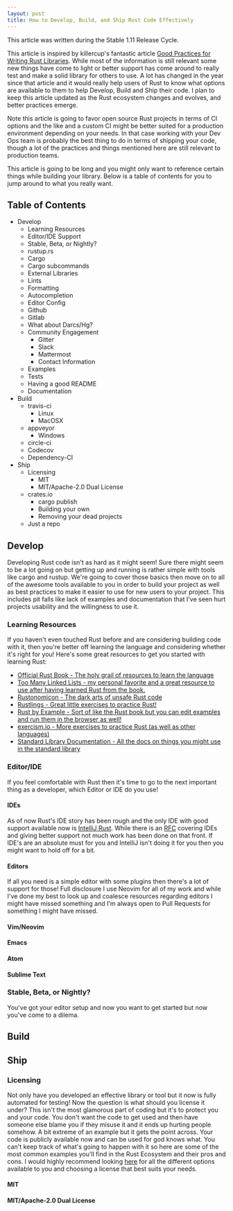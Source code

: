 ```yaml
---
layout: post
title: How to Develop, Build, and Ship Rust Code Effectively
---
```


This article was written during the Stable 1.11 Release Cycle.

This article is inspired by killercup's fantastic article [Good Practices for Writing
Rust
Libraries](https://pascalhertleif.de/artikel/good-practices-for-writing-rust-libraries/).
While most of the information is still relevant some new things have
come to light or better support has come around to really test and make
a solid library for others to use. A lot has changed in the year since
that article and it would really help users of Rust to know what options
are available to them to help Develop, Build and Ship their code. I plan
to keep this article updated as the Rust ecosystem changes and evolves,
and better practices emerge.

Note this article is going to favor open source Rust projects in terms of CI options
and the like and a custom CI might be better suited for a production environment
depending on your needs. In that case working with your Dev Ops team is
probably the best thing to do in terms of shipping your code, though
a lot of the practices and things mentioned here are still relevant to
production teams.

This article is going to be long and you might only want to reference
certain things while building your library. Below is a table of contents
for you to jump around to what you really want.

## Table of Contents
- Develop
  - Learning Resources
  - Editor/IDE Support
  - Stable, Beta, or Nightly?
  - rustup.rs
  - Cargo
  - Cargo subcommands
  - External Libraries
  - Lints
  - Formatting
  - Autocompletion
  - Editor Config
  - Github
  - Gitlab
  - What about Darcs/Hg?
  - Community Engagement
    - Gitter
    - Slack
    - Mattermost
    - Contact Information
  - Examples
  - Tests
  - Having a good README
  - Documentation
- Build
  - travis-ci
    - Linux
    - MacOSX
  - appveyor
    - Windows
  - circle-ci
  - Codecov
  - Dependency-CI
- Ship
  - Licensing
    - MIT
    - MIT/Apache-2.0 Dual License
  - crates.io
    - cargo publish
    - Building your own
    - Removing your dead projects
  - Just a repo

## Develop
Developing Rust code isn't as hard as it might seem! Sure there might
seem to be a lot going on but getting up and running is rather simple
with tools like cargo and rustup. We're going to cover those basics then
move on to all of the awesome tools available to you in order to build
your project as well as best practices to make it easier to use for
new users to your project. This includes pit falls like lack of examples
and documentation that I've seen hurt projects usability and the
willingness to use it.

### Learning Resources
If you haven't even touched Rust before and are considering building
code with it, then you're better off learning the language and
considering whether it's right for you! Here's some great resources to
get you started with learning Rust:

- [Official Rust Book - The holy grail of resources to learn the
  language]()
- [Too Many Linked Lists - my personal favorite and a great resource to
  use after having learned Rust from the book.]()
- [Rustonomicon - The dark arts of unsafe Rust code]()
- [Rustlings - Great little exercises to practice Rust!]()
- [Rust by Example - Sort of like the Rust book but you can edit examples
  and run them in the browser as well!]()
- [exercism.io - More exercises to practice Rust (as well as other
  languages)]()
- [Standard Library Documentation - All the docs on things you might use
  in the standard library]()

### Editor/IDE
If you feel comfortable with Rust then it's time to go to the next
important thing as a developer, which Editor or IDE do you use! 

#### IDEs
As of now Rust's IDE story has been rough and the only IDE with good support
available now is [IntelliJ Rust](). While there is an [RFC]() covering
IDEs and giving better support not much work has been done on that
front. If IDE's are an absolute must for you and IntelliJ isn't doing it
for you then you might want to hold off for a bit.

#### Editors
If all you need is a simple editor with some plugins then there's a lot of
support for those! Full disclosure I use Neovim for all of my work and while
I've done my best to look up and coalesce resources regarding editors I might
have missed something and I'm always open to Pull Requests for something
I might have missed.

#### Vim/Neovim
#### Emacs
#### Atom
#### Sublime Text

### Stable, Beta, or Nightly?
You've got your editor setup and now you want to get started but now
you've come to a dilema. 
## Build

## Ship

### Licensing
Not only have you developed an effective library or tool but it now is
fully automated for testing! Now the question is what should you license
it under? This isn't the most glamorous part of coding but it's to
protect you and your code. You don't want the code to get used and then
have someone else blame you if they misuse it and it ends up hurting
people somehow. A bit extreme of an example but it gets the point
across. Your code is publicly available now and can be used for god
knows what. You can't keep track of what's going to happen with it so
here are some of the most common examples you'll find in the Rust
Ecosystem and their pros and cons. I would highly recommend looking [here]()
for all the different options available to you and choosing a license
  that best suits your needs.

#### MIT
#### MIT/Apache-2.0 Dual License
